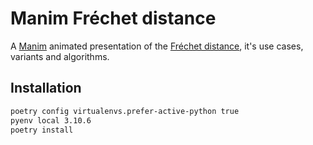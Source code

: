 # Manim Fréchet distance
A [Manim](https://www.manim.community/) animated presentation of the [Fréchet distance](https://en.wikipedia.org/wiki/Fr%C3%A9chet_distance), it's use cases, variants and algorithms.


## Installation
```sh
poetry config virtualenvs.prefer-active-python true
pyenv local 3.10.6
poetry install
```
